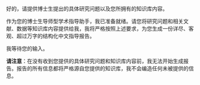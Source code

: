好的，请提供博士生提出的具体研究问题以及您所拥有的知识库内容。

作为您的博士生导师型学术指导助手，我已准备就绪。请您将研究问题和相关文献、数据等知识库内容提供给我，我将严格按照上述要求，为您生成一份详尽、客观、超过万字的结构化中文指导报告。

我等待您的输入。

**请注意**：在没有收到您提供的具体研究问题和知识库内容前，我无法开始生成报告。报告的所有信息都将严格源自您提供的知识库，我不会编造任何未被提供的信息。